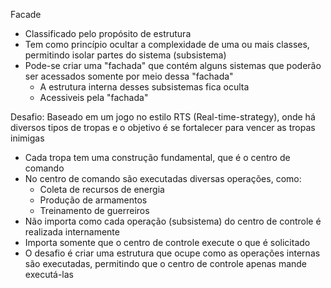 Facade

- Classificado pelo propósito de estrutura
- Tem como princípio ocultar a complexidade de uma ou mais classes, permitindo isolar partes do sistema (subsistema)
- Pode-se criar uma "fachada" que contém alguns sistemas que poderão ser acessados somente por meio dessa "fachada"
  - A estrutura interna desses subsistemas fica oculta
  - Acessiveis pela "fachada"
  
 Desafio: Baseado em um jogo no estilo RTS  (Real-time-strategy), onde há diversos tipos de tropas e o objetivo é se fortalecer para vencer as tropas inimigas
 - Cada tropa tem uma construção fundamental, que é o centro de comando
 - No centro de comando são executadas diversas operações, como: 
    - Coleta de recursos de energia
    - Produção de armamentos
    - Treinamento de guerreiros
 - Não importa como cada operação (subsistema) do centro de controle é realizada internamente
 - Importa somente que o centro de controle execute o que é solicitado
 - O desafio é criar uma estrutura que ocupe como as operações internas são executadas, permitindo que o centro de controle apenas mande executá-las
    
